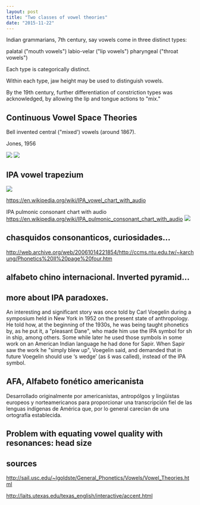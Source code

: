 ```yaml
---
layout: post
title: "Two classes of vowel theories"
date: "2015-11-22"
---
```


Indian grammarians, 7th century, say vowels come in three distinct types:

palatal ("mouth vowels")
labio-velar ("lip vowels")
pharyngeal ("throat vowels")

Each type is categorically distinct.

Within each type, jaw height may be used to distinguish vowels.

By the 19th century, further differentiation of constriction types was acknowledged, by allowing the lip and tongue actions to "mix."

##  Continuous Vowel Space Theories
Bell invented central ("mixed') vowels (around 1867).


Jones, 1956

<img src='assets/Jones_English.gif'>
<img src='assets/vowel-theories.gif'>

## IPA vowel trapezium
<img src='assets/800px-IPA_vowel_trapezium.svg.png'>

https://en.wikipedia.org/wiki/IPA_vowel_chart_with_audio

IPA pulmonic consonant chart with audio
https://en.wikipedia.org/wiki/IPA_pulmonic_consonant_chart_with_audio
<img src='assets/IPA_chart_2005_png.svg.png'>

## chasquidos consonanticos, curiosidades...
http://web.archive.org/web/20061014221854/http://ccms.ntu.edu.tw/~karchung/Phonetics%20II%20page%20four.htm

## alfabeto chino internacional. Inverted pyramid...

## more about IPA paradoxes.
An interesting and significant story was once told by Carl Voegelin during a symposium held in New York in 1952 on the present state of anthropology. He told how, at the beginning of the 1930s, he was being taught phonetics by, as he put it, a "pleasant Dane", who made him use the IPA symbol for sh in ship, among others. Some while later he used those symbols in some work on an American Indian language he had done for Sapir. When Sapir saw the work he "simply blew up", Voegelin said, and demanded that in future Voegelin should use ‘s wedge’ (as š was called), instead of the IPA symbol.


## AFA, Alfabeto fonético americanista
Desarrollado originalmente por americanistas, antropólgos y lingüistas europeos y norteamericanos para proporcionar una transcripción fiel de las lenguas indígenas de América que, por lo general carecían de una ortografía establecida.



## Problem with equating vowel quality with resonances: head size


## sources
http://sail.usc.edu/~lgoldste/General_Phonetics/Vowels/Vowel_Theories.html

http://laits.utexas.edu/texas_english/interactive/accent.html
